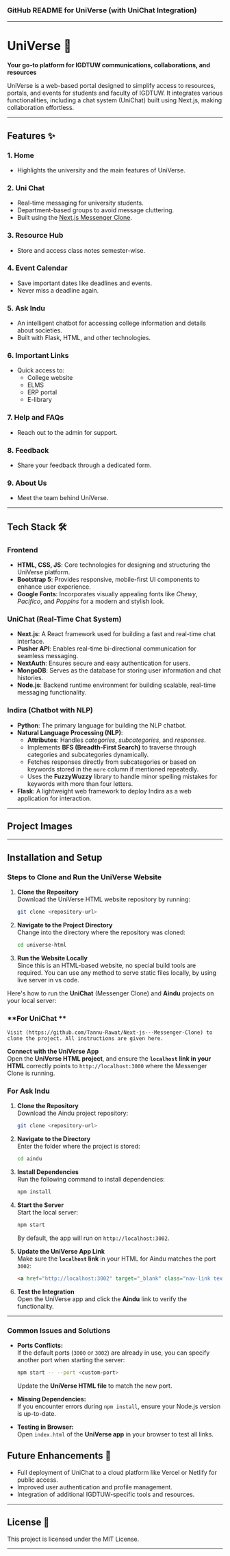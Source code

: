 ### GitHub README for UniVerse (with UniChat Integration)

---

# UniVerse 🌌  
**Your go-to platform for IGDTUW communications, collaborations, and resources**  

UniVerse is a web-based portal designed to simplify access to resources, portals, and events for students and faculty of IGDTUW. It integrates various functionalities, including a chat system (UniChat) built using Next.js, making collaboration effortless.  

---

## Features ✨  
### 1. **Home**  
- Highlights the university and the main features of UniVerse.

### 2. **Uni Chat**  
- Real-time messaging for university students.  
- Department-based groups to avoid message cluttering.  
- Built using the [Next.js Messenger Clone](https://github.com/Tannu-Rawat/Next-js---Messenger-Clone).  

### 3. **Resource Hub**  
- Store and access class notes semester-wise.  

### 4. **Event Calendar**  
- Save important dates like deadlines and events.  
- Never miss a deadline again.  

### 5. **Ask Indu**  
- An intelligent chatbot for accessing college information and details about societies.  
- Built with Flask, HTML, and other technologies.  

### 6. **Important Links**  
- Quick access to:  
  - College website  
  - ELMS  
  - ERP portal  
  - E-library  

### 7. **Help and FAQs**  
- Reach out to the admin for support.  

### 8. **Feedback**  
- Share your feedback through a dedicated form.  

### 9. **About Us**  
- Meet the team behind UniVerse.   

---


## **Tech Stack 🛠️**

### **Frontend**  
- **HTML, CSS, JS**: Core technologies for designing and structuring the UniVerse platform.  
- **Bootstrap 5**: Provides responsive, mobile-first UI components to enhance user experience.  
- **Google Fonts**: Incorporates visually appealing fonts like *Chewy*, *Pacifico*, and *Poppins* for a modern and stylish look.  

### **UniChat (Real-Time Chat System)**  
- **Next.js**: A React framework used for building a fast and real-time chat interface.  
- **Pusher API**: Enables real-time bi-directional communication for seamless messaging.  
- **NextAuth**: Ensures secure and easy authentication for users.  
- **MongoDB**: Serves as the database for storing user information and chat histories.
- **Node.js**: Backend runtime environment for building scalable, real-time messaging functionality.

### **Indira (Chatbot with NLP)**  
- **Python**: The primary language for building the NLP chatbot.  
- **Natural Language Processing (NLP)**:  
  - **Attributes**: Handles *categories*, *subcategories*, and *responses*.  
  - Implements **BFS (Breadth-First Search)** to traverse through categories and subcategories dynamically.  
  - Fetches responses directly from subcategories or based on keywords stored in the `more` column if mentioned repeatedly.  
  - Uses the **FuzzyWuzzy** library to handle minor spelling mistakes for keywords with more than four letters.  
- **Flask**: A lightweight web framework to deploy Indira as a web application for interaction.

---

## Project Images

---

## Installation and Setup

### **Steps to Clone and Run the UniVerse  Website**

1. **Clone the Repository**  
   Download the UniVerse HTML website repository by running:
   ```bash
   git clone <repository-url>
   ```

2. **Navigate to the Project Directory**  
   Change into the directory where the repository was cloned:
   ```bash
   cd universe-html
   ```

3. **Run the Website Locally**  
   Since this is an HTML-based website, no special build tools are required. You can use any method to serve static files locally, by using live server in vs code.

Here's how to run the **UniChat** (Messenger Clone) and **Aindu** projects on your local server:

### **For UniChat **
    Visit (https://github.com/Tannu-Rawat/Next-js---Messenger-Clone) to clone the project. All instructions are given here.
  **Connect with the UniVerse App**  
   Open the **UniVerse HTML project**, and ensure the **`localhost` link in your HTML** correctly points to `http://localhost:3000` where the Messenger Clone is running.  

### **For Ask Indu**

1. **Clone the Repository**  
   Download the Aindu project repository:
   ```bash
   git clone <repository-url>
   ```

2. **Navigate to the Directory**  
   Enter the folder where the project is stored:
   ```bash
   cd aindu
   ```

3. **Install Dependencies**  
   Run the following command to install dependencies:
   ```bash
   npm install
   ```

4. **Start the Server**  
   Start the local server:
   ```bash
   npm start
   ```
   By default, the app will run on `http://localhost:3002`.

5. **Update the UniVerse App Link**  
   Make sure the **`localhost` link** in your HTML for Aindu matches the port `3002`:
   ```html
   <a href="http://localhost:3002" target="_blank" class="nav-link text-white">Aindu</a>
   ```

6. **Test the Integration**  
   Open the UniVerse app and click the **Aindu** link to verify the functionality.

---

### **Common Issues and Solutions**

- **Ports Conflicts:**  
  If the default ports (`3000` or `3002`) are already in use, you can specify another port when starting the server:
  ```bash
  npm start -- --port <custom-port>
  ```
  Update the **UniVerse HTML file** to match the new port.

- **Missing Dependencies:**  
  If you encounter errors during `npm install`, ensure your Node.js version is up-to-date.

- **Testing in Browser:**  
  Open `index.html` of the **UniVerse app** in your browser to test all links.

## Future Enhancements 🌟  

- Full deployment of UniChat to a cloud platform like Vercel or Netlify for public access.  
- Improved user authentication and profile management.  
- Integration of additional IGDTUW-specific tools and resources.  

---

## License 📜  
This project is licensed under the MIT License.  

---



